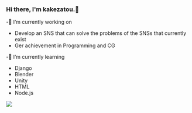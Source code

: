 ### Hi there, I'm kakezatou.👋

-🔭 I’m currently working on
 - Develop an SNS that can solve the problems of the SNSs that currently exist
 - Ger achievement in Programming and CG

-🌱 I’m currently learning

 - Django
 - Blender
 - Unity
 - HTML
 - Node.js

![](https://github-readme-stats.vercel.app/api?username=kakezatou&count_private=true&show_icons=true&theme=dracula)
